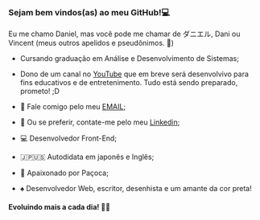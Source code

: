 ### Sejam bem vindos(as) ao meu GitHub!💻

Eu me chamo Daniel, mas você pode me chamar de ダニエル, Dani ou Vincent (meus outros apelidos e pseudônimos. 🖤)
- Cursando graduação em Análise e Desenvolvimento de Sistemas;
- Dono de um canal no [YouTube](https://www.youtube.com/channel/UCPV8vvrBUnOwmXemD3e30dA) que em breve será desenvolvivo para fins educativos e de entretenimento. Tudo está sendo preparado, prometo! ;D

- 📩 Fale comigo pelo meu [EMAIL](mailto:www.danielgs@hotmail.com);
- 🔷 Ou se preferir, contate-me pelo meu [Linkedin](https://www.linkedin.com/in/danielgdsouza/);
- 💻 Desenvolvedor Front-End;
- 🇯🇵🇺🇸 Autodidata em japonês e Inglês;
- 🖤 Apaixonado por Paçoca;
- ♠ Desenvolvedor Web, escritor, desenhista e um amante da cor preta!
#### Evoluindo mais a cada dia! 🖤🤍
